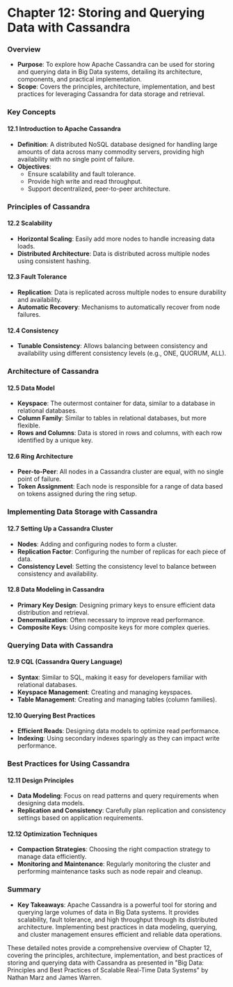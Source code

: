 # Chapter 12: Storing and Querying Data with Cassandra

### Overview
- **Purpose**: To explore how Apache Cassandra can be used for storing and querying data in Big Data systems, detailing its architecture, components, and practical implementation.
- **Scope**: Covers the principles, architecture, implementation, and best practices for leveraging Cassandra for data storage and retrieval.

### Key Concepts

#### 12.1 Introduction to Apache Cassandra
- **Definition**: A distributed NoSQL database designed for handling large amounts of data across many commodity servers, providing high availability with no single point of failure.
- **Objectives**:
  - Ensure scalability and fault tolerance.
  - Provide high write and read throughput.
  - Support decentralized, peer-to-peer architecture.

### Principles of Cassandra

#### 12.2 Scalability
- **Horizontal Scaling**: Easily add more nodes to handle increasing data loads.
- **Distributed Architecture**: Data is distributed across multiple nodes using consistent hashing.

#### 12.3 Fault Tolerance
- **Replication**: Data is replicated across multiple nodes to ensure durability and availability.
- **Automatic Recovery**: Mechanisms to automatically recover from node failures.

#### 12.4 Consistency
- **Tunable Consistency**: Allows balancing between consistency and availability using different consistency levels (e.g., ONE, QUORUM, ALL).

### Architecture of Cassandra

#### 12.5 Data Model
- **Keyspace**: The outermost container for data, similar to a database in relational databases.
- **Column Family**: Similar to tables in relational databases, but more flexible.
- **Rows and Columns**: Data is stored in rows and columns, with each row identified by a unique key.

#### 12.6 Ring Architecture
- **Peer-to-Peer**: All nodes in a Cassandra cluster are equal, with no single point of failure.
- **Token Assignment**: Each node is responsible for a range of data based on tokens assigned during the ring setup.

### Implementing Data Storage with Cassandra

#### 12.7 Setting Up a Cassandra Cluster
- **Nodes**: Adding and configuring nodes to form a cluster.
- **Replication Factor**: Configuring the number of replicas for each piece of data.
- **Consistency Level**: Setting the consistency level to balance between consistency and availability.

#### 12.8 Data Modeling in Cassandra
- **Primary Key Design**: Designing primary keys to ensure efficient data distribution and retrieval.
- **Denormalization**: Often necessary to improve read performance.
- **Composite Keys**: Using composite keys for more complex queries.

### Querying Data with Cassandra

#### 12.9 CQL (Cassandra Query Language)
- **Syntax**: Similar to SQL, making it easy for developers familiar with relational databases.
- **Keyspace Management**: Creating and managing keyspaces.
- **Table Management**: Creating and managing tables (column families).

#### 12.10 Querying Best Practices
- **Efficient Reads**: Designing data models to optimize read performance.
- **Indexing**: Using secondary indexes sparingly as they can impact write performance.

### Best Practices for Using Cassandra

#### 12.11 Design Principles
- **Data Modeling**: Focus on read patterns and query requirements when designing data models.
- **Replication and Consistency**: Carefully plan replication and consistency settings based on application requirements.

#### 12.12 Optimization Techniques
- **Compaction Strategies**: Choosing the right compaction strategy to manage data efficiently.
- **Monitoring and Maintenance**: Regularly monitoring the cluster and performing maintenance tasks such as node repair and cleanup.

### Summary
- **Key Takeaways**: Apache Cassandra is a powerful tool for storing and querying large volumes of data in Big Data systems. It provides scalability, fault tolerance, and high throughput through its distributed architecture. Implementing best practices in data modeling, querying, and cluster management ensures efficient and reliable data operations.

These detailed notes provide a comprehensive overview of Chapter 12, covering the principles, architecture, implementation, and best practices of storing and querying data with Cassandra as presented in "Big Data: Principles and Best Practices of Scalable Real-Time Data Systems" by Nathan Marz and James Warren.
